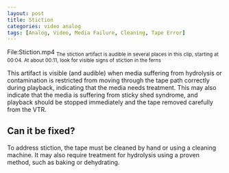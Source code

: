 ```yaml
---
layout: post
title: Stiction
categories: video analog
tags: [Analog, Video, Media Failure, Cleaning, Tape Error]
---
```


File:Stiction.mp4
<sub>The stiction artifact is audible in several places in this clip, starting at 00:04. At about 00:11, look for visible signs of stiction in the ferns</sub>

This artifact is visible (and audible) when media suffering from hydrolysis or contamination is restricted from moving through the tape path correctly during playback, indicating that the media needs treatment. This may also indicate that the media is suffering from sticky shed syndrome, and playback should be stopped immediately and the tape removed carefully from the VTR.

## Can it be fixed?

To address stiction, the tape must be cleaned by hand or using a cleaning machine. It may also require treatment for hydrolysis using a proven method, such as baking or dehydrating.
